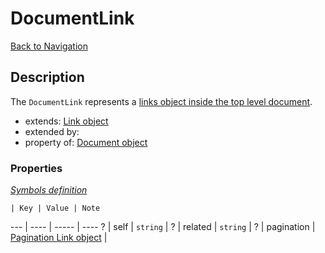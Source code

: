 # DocumentLink
[Back to Navigation](README.md)

## Description

The `DocumentLink` represents a [links object inside the top level document](http://jsonapi.org/format/#document-top-level).

- extends: [Link object](objects-link.md)
- extended by:
- property of: [Document object](objects-document.md)

### Properties

_[Symbols definition](objects-introduction.md#symbols)_

    | Key | Value | Note
--- | ---- | ----- | ----
? | self | `string` |
? | related | `string` |
? | pagination | [Pagination Link object](objects-pagination-link.md) |
